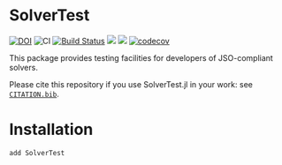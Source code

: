 # SolverTest

[![DOI](https://zenodo.org/badge/---.svg)](https://zenodo.org/badge/---)
![CI](https://github.com/JuliaSmoothOptimizers/SolverTest.jl/workflows/CI/badge.svg?branch=master)
[![Build Status](https://api.cirrus-ci.com/github/JuliaSmoothOptimizers/SolverTest.jl.svg)](https://cirrus-ci.com/github/JuliaSmoothOptimizers/SolverTest.jl)
[![](https://img.shields.io/badge/docs-stable-3f51b5.svg)](https://JuliaSmoothOptimizers.github.io/SolverTest.jl/stable)
[![](https://img.shields.io/badge/docs-lattest-3f51b5.svg)](https://JuliaSmoothOptimizers.github.io/SolverTest.jl/dev)
[![codecov](https://codecov.io/gh/JuliaSmoothOptimizers/SolverTest.jl/branch/master/graph/badge.svg?token=KEKgV7oF2t)](https://codecov.io/gh/JuliaSmoothOptimizers/SolverTest.jl)

This package provides testing facilities for developers of JSO-compliant solvers.

Please cite this repository if you use SolverTest.jl in your work: see [`CITATION.bib`](https://github.com/JuliaSmoothOptimizers/SolverTest.jl/blob/master/CITATION.bib).

# Installation

```
add SolverTest
```
